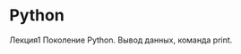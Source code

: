 # Python

Лекция1 
Поколение Python.
Вывод данных, команда print.
<!-- Для вывода данных на экран используется команда print().Внутри круглых скобок пишем что хотим вывести на экран, если это текст то обязательно указываем его внутри кавычек.Кавычки могут быть двойными о одинарными.Только обязательно одинаковые до и после текста.
То что мы пишем в круглых скобках у команды print(), называется АРГУМЕНТАМИ или ПАРАМЕТРАМИ команды.
Команды print() позволяет указывать несколько аргументов, в таком случае их надо отделять запятыми.
Например, следующий код:
print ('Скоро я', 'буду програмировать', 'на языке', 'Python!') выведен текст на экран:
Скоро я буду програмировать на языке Python!
Обратите внимание , в качестве разделителя при выводе данных между аргументами команды используется **СИМВОЛ ПРОБЕЛ**.По умолчанию команда print() добовляет ровно один пробел между всеми своими аргументами.Например, следующая программа:
print ('1','2','4','8','16') выводит числа 1 2 4 8 16. Числа выведены ровно через один пробел. 
При написании кода между аргументами команды print () после запятой мы ставим 1 символ пробел.Это общепринятое соглашение в языке PYTHON.Этот символ не влияет на вывод данных.
**Примечание**
Команда print() записывается только маленькими буквами, другое написание недопустимо, так как в Python строчные и заглавные буквы различны
Каждая последующая команда print() выводит указаный текст с новой строки
Команда print() с пустым списком аргументов просто вставляет новую пустую строку.
https://drive.google.com/drive/folders/1N_MoVg7PwQuH3rfWJwmhkdLsBYdM-acX?usp=sharing
